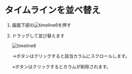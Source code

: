 # タイムラインを並べ替え

1. 画面下部の![timeline6](https://dl.thedesk.top/media/timeline6.PNG)を押す
2. ドラッグして並び替えます  

   ![timeline6](https://dl.thedesk.top/media/timeline7.PNG)  

   →ボタンはクリックすると該当カラムにスクロールします。  

   ×ボタンはクリックするとカラムが削除されます。

